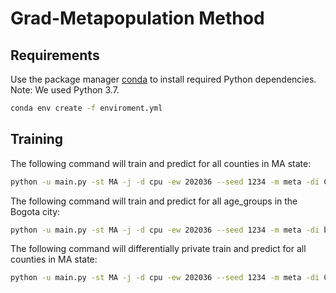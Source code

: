 # Grad-Metapopulation Method

## Requirements

Use the package manager [conda](https://docs.conda.io/en/latest/) to install required Python dependencies. Note: We used Python 3.7.

```bash
conda env create -f enviroment.yml
```

## Training

The following command will train and predict for all counties in MA state:

```bash
python -u main.py -st MA -j -d cpu -ew 202036 --seed 1234 -m meta -di COVID
```

The following command will train and predict for all age_groups in the Bogota city:

```bash
python -u main.py -st MA -j -d cpu -ew 202036 --seed 1234 -m meta -di bogota
```

The following command will differentially private train and predict for all counties in MA state:

```bash
python -u main.py -st MA -j -d cpu -ew 202036 --seed 1234 -m meta -di COVID --privacy
```


